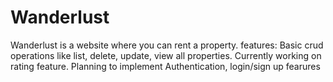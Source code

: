 # Wanderlust
Wanderlust is a website where you can rent a property.
features:
Basic crud operations like list, delete, update, view all properties.
Currently working on rating feature.
Planning to implement Authentication, login/sign up fearures
